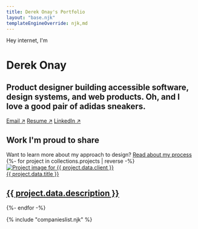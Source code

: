 ```yaml
---
title: Derek Onay's Portfolio
layout: "base.njk"
templateEngineOverride: njk,md
---
```


<!-- Portfolios should highlight challenges you faced, how you collaborated with others, what you learned, and the personal/business/end-user impact of your work. -->
<div class="hero-top fade-in">
    <div class="intro">
        <p style="color: var(--button-primary)">Hey internet, I'm</p>
        <h1>Derek Onay</h1>
        <h2>Product designer building accessible software, design systems, and web products. Oh, and I love a good pair of adidas sneakers.</h2>
    </div>
<div class="choose-adventure">
    <a href="mailto:derek.onay@gmail.com">Email &#8599;</a>
    <a target="_blank" href="/assets/Resume-2024.pdf" download="DerekOnay-Resume.pdf">Resume &#8599;</a>
    <a target="_blank" href="https://www.linkedin.com/in/derek-onay/">LinkedIn &#8599;</a>
    <!-- <a href="/" class="button-inverse">experience the chaos</a> -->
</div>
</div>


<div id="projects" name="projects" class="project-container fade-in">
    <div class="top">
        <h2>Work I'm proud to share</h2>
        <span style="color: var(--font-secondary);">Want to learn more about my approach to design? <a href="/process">Read about my process</a></span>
    </div>
    <section>
        <div class="projects-grid">
            {%- for project in collections.projects | reverse -%}
                <a id="{{ project.data.client}}" class="project-card fade2" tabindex="0" href="{{ project.url }}">
                    <div class="image-wrap">
                        <img alt="Project image for {{ project.data.client }}" class="project-image" src="/assets/projects/{{ project.data.client }}/{{ project.data.image }}" />
                    </div>
                    <div class="title">{{ project.data.title }}</div>
                    <h2>{{ project.data.description }}</h2>
                </a>
            {%- endfor -%}
        </div>
    </section>

{% include "companieslist.njk" %}
</div>




